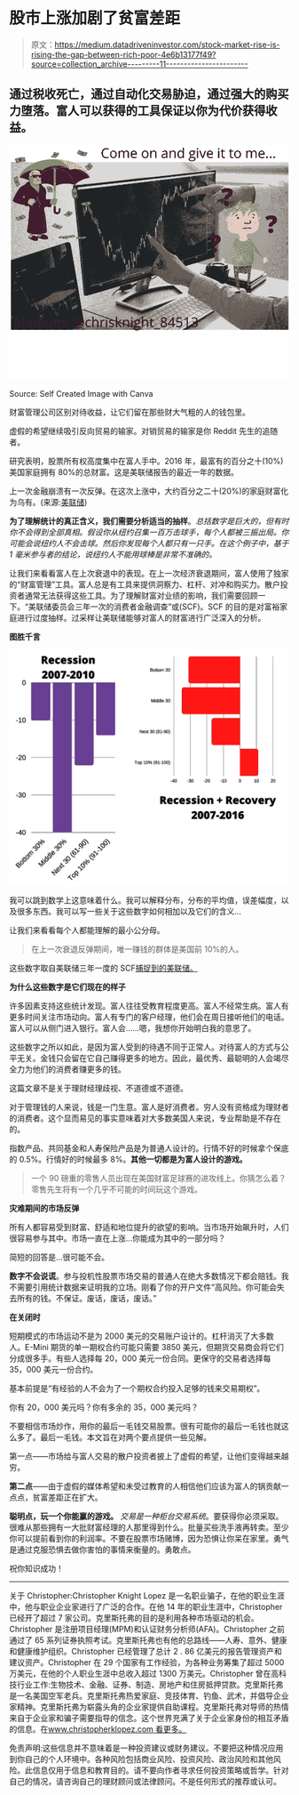 # 股市上涨加剧了贫富差距

> 原文：<https://medium.datadriveninvestor.com/stock-market-rise-is-rising-the-gap-between-rich-poor-4e6b13177f49?source=collection_archive---------11----------------------->

## 通过税收死亡，通过自动化交易胁迫，通过强大的购买力堕落。富人可以获得的工具保证以你为代价获得收益。

![](img/70c795e666c283b76d9ed1d50c4d2c28.png)

Source: Self Created Image with Canva

财富管理公司区别对待收益，让它们留在那些财大气粗的人的钱包里。

虚假的希望继续吸引反向贸易的输家。对销贸易的输家是你 Reddit 先生的追随者。

研究表明，股票所有权高度集中在富人手中。2016 年，最富有的百分之十(10%)美国家庭拥有 80%的总财富。这是美联储报告的最近一年的数据。

上一次金融崩溃有一次反弹。在这次上涨中，大约百分之二十(20%)的家庭财富化为乌有。(来源:[美联储](https://www.federalreserve.gov/econres/notes/feds-notes/asset-ownership-and-the-uneven-recovery-from-the-great-recession-20180913.htm))

**为了理解统计的真正含义，我们需要分析适当的抽样**。*总括数字是巨大的，但有时你不会得到全部真相。假设你从纽约召集一百万击球手，每个人都被三振出局。你可能会说纽约人不会击球。然后你发现每个人都只有一只手。在这个例子中，基于 1 毫米参与者的结论，说纽约人不能用球棒是非常不准确的。*

让我们来看看富人在上次衰退中的表现。在上一次经济衰退期间，富人使用了独家的“财富管理”工具。富人总是有工具来提供洞察力、杠杆、对冲和购买力。散户投资者通常无法获得这些工具。为了理解财富对业绩的影响，我们需要回顾一下。“美联储委员会三年一次的消费者金融调查”或(SCF)。SCF 的目的是对富裕家庭进行过度抽样。过采样让美联储能够对富人的财富进行广泛深入的分析。

**图胜千言**

![](img/aa756a3430527f81a89d128949d22758.png)

我可以跳到数学上这意味着什么。我可以解释分布，分布的平均值，误差幅度，以及很多东西。我可以写一些关于这些数字如何相加以及它们的含义…

让我们来看看每个人都能理解的最小公分母。

> 在上一次衰退反弹期间，唯一赚钱的群体是美国前 10%的人。

这些数字取自美联储三年一度的 SCF[捕捉到的美联储。](https://www.federalreserve.gov/econres/notes/feds-notes/asset-ownership-and-the-uneven-recovery-from-the-great-recession-20180913.htm)

**为什么这些数字是它们现在的样子**

许多因素支持这些统计发现。富人往往受教育程度更高。富人不经常生病。富人有更多时间关注市场动向。富人有专门的客户经理，他们会在周日接听他们的电话。富人可以从侧门进入银行。富人会……嗯，我想你开始明白我的意思了。

这些数字之所以如此，是因为富人受到的待遇不同于正常人。对待富人的方式与公平无关。金钱只会留在它自己赚得更多的地方。因此，最优秀、最聪明的人会竭尽全力为他们的消费者赚更多的钱。

这篇文章不是关于理财经理歧视、不道德或不道德。

对于管理钱的人来说，钱是一门生意。富人是好消费者。穷人没有资格成为理财者的消费者。这个显而易见的事实意味着对大多数美国人来说，专业帮助是不存在的。

指数产品、共同基金和人寿保险产品是为普通人设计的。行情不好的时候拿个保底的 0.5%。行情好的时候最多 8%。**其他一切都是为富人设计的游戏。**

> 一个 90 磅重的零售人员出现在美国财富足球赛的进攻线上。你猜怎么着？零售先生将有一个几乎不可能的时间玩这个游戏。

**灾难期间的市场反弹**

所有人都容易受到财富、舒适和地位提升的欲望的影响。当市场开始飙升时，人们很容易参与其中。市场一直在上涨…你能成为其中的一部分吗？

简短的回答是…很可能不会。

**数字不会说谎**。参与投机性股票市场交易的普通人在绝大多数情况下都会赔钱。我不需要引用统计数据来证明我的立场。刚看了你的开户文件“高风险。你可能会失去所有的钱。不保证。废话，废话，废话。”

**在关闭时**

短期模式的市场运动不是为 2000 美元的交易账户设计的。杠杆消灭了大多数人。E-Mini 期货的单一期权合约可能只需要 3850 美元，但期货交易商会将它们分成很多手。有些人选择每 20，000 美元一份合同。更保守的交易者选择每 35，000 美元一份合约。

基本前提是“有经验的人不会为了一个期权合约投入足够的钱来交易期权”。

你有 20，000 美元吗？你有多余的 35，000 美元吗？

不要相信市场炒作，用你的最后一毛钱交易股票。很有可能你的最后一毛钱也就这么多了。最后一毛钱。本文旨在对两个要点提供一些见解。

第一点——市场给与富人交易的散户投资者披上了虚假的希望，让他们变得越来越穷。

**第二点**——由于虚假的媒体希望和未受过教育的人相信他们应该为富人的锅贡献一点点，贫富差距正在扩大。

**聪明点，玩一个你能赢的游戏。** *交易是一种柜台交易系统*。要获得你必须采取。很难从那些拥有一大批财富经理的人那里得到什么。批量买些洗手液再转卖。至少你可以提前看到你的利润率。不要在股票市场赌博，因为恐惧让你呆在家里。勇气是通过克服恐惧去做你害怕的事情来衡量的。勇敢点。

祝你知识成功！

****

关于 Christopher:Christopher Knight Lopez 是一名职业骗子，在他的职业生涯中，他与职业企业家进行了广泛的合作。在他 14 年的职业生涯中，Christopher 已经开了超过 7 家公司。克里斯托弗的目的是利用各种市场驱动的机会。Christopher 是注册项目经理(MPM)和认证财务分析师(AFA)。Christopher 之前通过了 65 系列证券执照考试。克里斯托弗也有他的总路线——人寿、意外、健康和健康维护组织。Christopher 已经管理了总计 2 . 86 亿美元的报告管理资产和建议资产。Christopher 在 29 个国家有工作经验，为各种业务筹集了超过 5000 万美元，在他的个人职业生涯中总收入超过 1300 万美元。Christopher 曾在高科技行业工作:生物技术、金融、证券、制造、房地产和住房抵押贷款。克里斯托弗是一名美国空军老兵。克里斯托弗热爱家庭、竞技体育、钓鱼、武术，并倡导企业家精神。克里斯托弗为崭露头角的企业家提供自助课程。克里斯托弗对导师的热情来自于企业家和骗子需要指导的信念。这个世界充满了关于企业家身份的相互矛盾的信息。在[www.christopherklopez.com 看更多。](http://www.christopherklopez.com.)

免责声明:这些信息并不意味着是一种投资建议或财务建议。不要把这种情况应用到你自己的个人环境中。各种风险包括商业风险、投资风险、政治风险和其他风险。此信息仅用于信息和教育目的。请不要向作者寻求任何投资策略或哲学。针对自己的情况，请咨询自己的理财顾问或法律顾问。不是任何形式的推荐或认可。